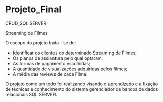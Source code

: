# Projeto_Final

CRUD_SQL SERVER

Streaming de Filmes

O escopo do projeto trata - se de:  

- Identificar os clientes do determinado Streaming de Filmes;
- Os planos de assiantura pelo qual optaram,
- As formas de pagamento escolhidas; 
- A quantidade de visualizações adquiridas pelos filmes;
- A média das reviews de cada Filme.

O projeto como um todo foi realizando visando o aprendizado e a fixação de técnicas e conhecimento do sistema gerenciador de bancos de dados relacionais SQL SERVER.
